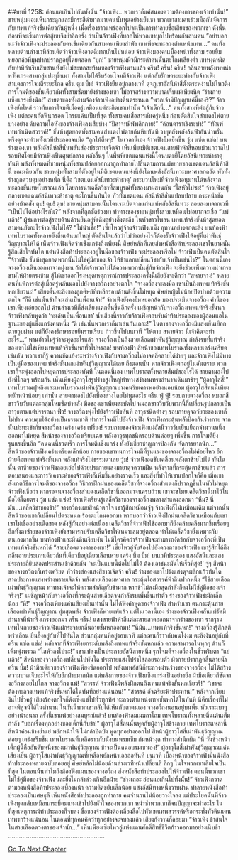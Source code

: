 ##บทที่ 1258: อ่อนแอเกินไปกันทั้งนั้น
“จ้าวเฟิง...พวกเราก็แค่สนองความต้องการของเจ้าเท่านั้น!”
ชายหนุ่มผอมเห็นกระดูกและมีกระสีดำมากมายคนนั้นพูดอย่างเย็นชา
พวกเขาสามคนร่วมมือกันจัดการกับเทพแท้จริงขั้นเดียวกันผู้หนึ่ง เมื่อเรื่องราวแพร่ออกไปจะเป็นการทำลายชื่อเสียงของพวกเขา
ดังนั้นก่อนที่จะเริ่มการต่อสู้เขาจึงย้ำอีกครั้ง ว่าเป็นจ้าวเฟิงที่บอกให้พวกเขาบุกไปพร้อมกันสามคน
“อย่าบอกนะว่าจ้าวเฟิงจะประลองกับคนขั้นเดียวกันสามคนเพียงลำพัง เขาเพิ่งจะทะลวงตำแหน่งเทพ...”
คนทั้งหลายด้านล่างเวทีล้วนคิดว่าจ้าวเฟิงอวดดีมากเกินไปหน่อย
จ้าวเฟิงมองคนเบื้องหน้าทั้งสาม รอยยิ้มหยอกล้อที่มุมปากปรากฏอยู่โดยตลอด
“บุก!”
ชายหนุ่มผิวมีกระดำคนนั้นตะโกนเสียงต่ำ
เขาหงุดหงิดกับท่าทีกำเริบเสิบสานทั้งยังไม่สะทกสะท้านของจ้าวเฟิงนานแล้ว
ครืน! ครืน! ครืน!
กลิ่นอายพลังเทพน่าหวั่นเกรงสามกลุ่มปะทุขึ้นมา
ทั้งสามไม่ได้รีบร้อนโจมตีจ้าวเฟิง แต่กลับรักษาระยะห่างกับจ้าวเฟิง สำแดงการโจมตีระยะไกล
ครืน ตูม บึ้ม!
จ้าวเฟิงยืนอยู่กลางเวที ดุจภูเขาอัสนีห้าสีตั้งตระหง่านไม่ไหวติง
การโจมตีของขั้นเดียวกันทั้งสามซัดมายังร่างของเขา ไม่อาจสร้างความบาดเจ็บแม้เพียงนิด
“ร่างกายแข็งแกร่งยิ่งนัก!”
สายตาของทั้งสามจ้องจ้าวเฟิงอย่างตื่นตระหนก
“พวกเจ้ามีปัญญาแค่นี้เองรึ?”
จ้าวเฟิงยักไหล่ ราวกับการโจมตีเมื่อครู่เหมือนแค่สะกิดเขาเท่านั้น
“เจ้าเด็กนี่…”
คนทั้งสามที่ต่อสู้กับจ้าวเฟิง แต่ละคนกัดฟันกรอด โกรธแค้นเป็นที่สุด
ทั้งสามคนสื่อสารกันครู่หนึ่ง ก่อนตัดสินใจสำแดงไพ่ตายบางอย่าง ดับความโอหังของจ้างเฟิงลงเสียบ้าง
“ปีศาจทมิฬพลิกกาย!”
“ค้อนดาราเริงระบำ!”
“ทัณฑ์เทพกำเนิดสวรรค์!”
ขั้นห้าสุดยอดทั้งสามคนสำแดงไพ่ตายก้นหีบทันที วายุคลั่งพลังล้นฟ้าอันน่าพรั่นพรึงดุจจะท่วมทั้งเวทีประลองจนมิด
“ลูกไม้ตื้นๆ!”
ในเวลานี้เอง จ้าวเฟิงยิ้มเย็นขึ้น
วู้ม แซ่ด แซ่ด!
บนร่างของเขา พลังอัสนีห้าสีนั่นพลันส่องประกายเจิดจ้า
เห็นเพียงมิติเขตแดนสายฟ้าห้าสีหอบม้วนกวาดไปรอบทิศโดยมีจ้าวเฟิงเป็นศูนย์กลาง
พลังอื่นๆ ในพื้นที่เขตแดนแห่งนี้โดนบดขยี้โดยอัสนีเทวะห้าธาตุทันที
พลังทั้งหมดที่ชายหนุ่มทั้งสามปล่อยออกมาถูกทำลายไปสิ้นตามการแผ่ขยายของเขตแดนอัสนีห้าสีนี้
ขณะเดียวกัน ชายหนุ่มทั้งสามที่ตัวอยู่ในมิติเขตแดนแห่งนี้ยังโดนพลังอัสนีเทวะมหาศาลกดอัด ทั่วทั้งร่างถูกควบคุมอย่างหนัก
นี่คือ ‘เขตแดนอัสนีเทวะห้าธาตุ’ กระบวนใหม่ที่จ้าวเฟิงอนุมานได้หลังจากทะลวงขั้นเทพโบราณแล้ว โดยการนำเคล็ดวิชาที่สมบูรณ์ทั้งสองมาผสานกัน
“ไสหัวไปซะ!”
จ้าวเฟิงอยู่กลางเขตแดนอัสนีเทวะห้าธาตุ ตะโกนขึ้นทันใด
ทั่วทั้งเขตแดน อัสนีห้าสีลั่นแปลบปลาบ กระหน่ำซัดอย่างบ้าคลั่ง
ตุบ! ตุบ! ตุบ!
ชายหนุ่มสามคนนั้นโดนระเบิดจากแก่นแท้พลังอัสนีเทวะ ลอยลงมาจากเวที
“เป็นไปได้อย่างไรกัน?”
หลังจากที่ถูกซัดร่วงมา ท่าทางของชายหนุ่มทั้งสามเหมือนไม่อยากจะเชื่อ
“แพ้แล้ว!”
ผู้ชมการต่อสู้รอบด้านล้วนยืนอยู่ที่เดิมอย่างอึ้งตะลึง ในหัวขาวโพลน
เทพแท้จริงขั้นห้าสุดยอดสามคนยังอะไรจ้าวเฟิงไม่ได้?
“ไม่น่าเชื่อ!”
เซี่ยโหวอู่จ้องจ้าวเฟิงเขม็ง อุทานอย่างตกตะลึง
บนท้องฟ้า เทพโบราณทั้งหลายยิ่งตื่นเต้นยกใหญ่ ตัดสินใจแล้วว่าไม่ว่าอย่างไรก็ต้องรั้งจ้าวเฟิงให้อยู่ที่เผ่าพันธุ์วิญญาณให้ได้
เห็นจ้าวเฟิงเจิดจ้าแข็งแกร่งถึงเพียงนี้ ศิษย์หลักที่เคยส่งหนังสือท้าประลองเขาในยามนั้นรู้สึกเสียใจทันใด
แต่หนังสือท้าประลองอยู่ในมือของจ้าวเฟิง จะประลองหรือไม่ จ้าวเฟิงเป็นคนตัดสินใจ
“จ้าวเฟิง ขั้นห้าสุดยอดพวกนั้นไม่ใช่คู่มือของเจ้า ให้ข้าแลกเปลี่ยนวิชากับเจ้าเป็นเช่นไร?”
ในตอนนี้เอง จางอวี่ถงเดินออกมาจากฝูงชน
ถ้าให้เจ้าพวกไม่ได้ความพวกนั้นสู้กับจ้าวเฟิง จะยิ่งช่วยเพิ่มความน่าเกรงขามให้ฝ่ายตรงข้าม
สู้ให้เขาออกโรงหยุดเหตุการณ์การประลองครั้งนี้เสียยังจะดีกว่า
“สหายจาง!”
หลายคนที่แพ้การต่อสู้เมื่อครู่พลันมองไปยังจางอวี่ถงอย่างตกใจ
“จางอวี่ถงจะลงมือ เขาเป็นถึงเทพแท้จริงขั้นหกเชียวนะ!”
เสียงตื่นตะลึงของลูกศิษย์ที่เหลือรอบด้านดังขึ้นไม่หยุด ศิษย์หญิงไม่น้อยปิดปากด้วยความตกใจ
“ก็ดี เช่นนั้นข้าก็จะเล่นเป็นเพื่อนเจ้า!”
จ้าวเฟิงยังคงยิ้มหยอกล้อ มองประเมินจางอวี่ถง
คำนี้ของเขาเพียงเอ่ยออกไป ด้านล่างเวทีก็ส่งเสียงแตกตื่นขึ้นอีกครั้ง
เผชิญหน้ากับจางอวี่ถงเทพแท้จริงขั้นหก จ้าวเฟิงกลับพูดว่า ‘จะเล่นเป็นเพื่อนเขา’
น้ำเสียงนี้ราวกับจ้าวเฟิงตอบรับคำท้าประลองของผู้อ่อนแอในฐานะของผู้แข็งแกร่งคนหนึ่ง
“ดี เช่นนั้นพวกเราก็มาเล่นกันเถอะ!”
ในตาของจางอวี่ถงมีแสงเย็นเยือกฉายวูบผ่าน แต่ก็ยังคงรักษารอยยิ้มราบเรียบ ก้าวขึ้นไปบนเวที
“ให้ตาย สหายจ้าว นี่เจ้าคิดจะทำอะไร...”
พานฮ่าวไม่รู้ว่าจะพูดอะไรแล้ว
จางอวี่ถงเป็นถึงสายเลือดเผ่าพันธุ์วิญญาณ กำลังรบที่แท้จริงของเขาไม่ใช่เพียงเทพแท้จริงขั้นหกทั่วไปหรอก!
บนท้องฟ้า สีหน้าของเทพโบราณทั้งหลายเคร่งเครียดเช่นกัน
พวกเขาก็รู้ ความขัดแย้งระหว่างจ้าวเฟิงกับจางอวี่ถงไม่อาจคลี่คลายได้ง่ายๆ และจ้าวเฟิงไม่มีทางเป็นคู่มือของเทพแท้จริงขั้นหกเผ่าพันธุ์วิญญาณได้เลย
ถึงตอนนั้น หากจ้าวเฟิงตกอยู่ในอันตราย พวกเขาก็จะพุ่งออกไปหยุดการประลองทันที
ในตอนนี้เอง เทพโบราณทั้งหลายสัมผัสอะไรได้ สายตามองไปยังที่ไกลๆ พร้อมกัน
เห็นเพียงผู้อาวุโสรูปร่างสูงใหญ่ท่าทางสง่างามทรงอำนาจเดินมาช้าๆ
“ผู้อาวุโสสี่!”
เทพโบราณฝูหลิงและเทพโบราณเผ่าพันธุ์วิญญาณบางคนรีบเคารพอย่างนอบน้อม
ผู้อาวุโสสี่คนนี้เพียงพยักหน้าน้อยๆ เท่านั้น สายตามองไปยังเบื้องล่างโดยไม่พูดอะไร
ครืน ฟู่ ฟู่!
รอบกายจางอวี่ถง หมอกสีขาววิบวับแต่ละกลุ่มโหมซัดบ้าคลั่ง
มือของเขาเพียงสะบัดไป หมอกขาววิบวับพวกนี้ก็เปลี่ยนรูปกลายเป็นอาวุธตามแต่ปรารถนา
ฟิ้ว!
จางอวี่ถงพุ่งไปยังจ้าวเฟิงทันที อาวุธชนิดต่างๆ รอบกายดุจอวัยวะของเขาก็ไม่ปาน ควบคุมได้อย่างเป็นธรรมชาติ ทำการโจมตีไปยังจ้าวเฟิง
จ้าวเฟิงกระตุ้นพลังป้องกันร่างกาย จากนั้นปะทะเข้ากับจางอวี่ถง
เคร้ง เคร้ง เปรี้ยง!
รอบกายของจ้าวเฟิงแผ่อัสนีวาววับเย็นเยือกจำนวนหนึ่งออกมาไม่หยุด
สีหน้าของจางอวี่ถงเรียบเฉย พลังอาวุธทุกชนิดรอบด้านค่อยๆ เพิ่มขึ้น การโจมตียิ่งรุนแรงขึ้นอีก
“คนคนนี้รวดเร็ว การโจมตีแข็งแกร่ง ทั้งยังเชี่ยวชาญการป้องกัน จัดการยากนัก…”
สีหน้าของจ้าวเฟิงเคร่งเครียดเล็กน้อย กายของเขาทนการโจมตีที่รุนแรงของจางอวี่ถงไม่ค่อยไหว
อีกฝ่ายคือเทพแท้จริงขั้นหก พลังแท้จริงไม่ธรรมดาเลย
วู้ม!
จ้าวเฟิงอดขับเคลื่อนพลังตาซ้ายไม่ได้
ทันใดนั้น ตาซ้ายของจ้าวเฟิงลอยเอ่อไปด้วยประกายแสงมายาดุจความฝัน
หลังจากที่กระตุ้นตาซ้ายแล้ว การตอบสนองและการวิเคราะห์ของจ้าวเฟิงก็เพิ่มขึ้นอย่างรวดเร็ว
และสิ่งที่ทำให้เขาแปลกใจก็คือ เมื่อเขาสังเกตวิธีการโจมตีของจางอวี่ถง
วิธีการฝึกฝนของเคล็ดวิชาที่จางอวี่ถงสำแดงก็ปรากฏขึ้นในหัวไม่หยุด
จ้าวเฟิงเชื่อว่า หากรอจนจางอวี่ถงสำแดงเคล็ดวิชานี้ออกมาจนครบถ้วน เขาจะขโมยเคล็ดวิชานี้มาไว้ในมือได้โดยตรง
วู้ม แซ่ด แซ่ด!
จ้าวเฟิงเรียนรู้เคล็ดวิชาของจางอวี่ถงพลางสำแดงออกมา
“หืม? นี่มัน...เคล็ดวิชาของข้า!”
จางอวี่ถงเผยสีหน้าตกใจ เขารู้สึกเหมือนจู่ๆ จ้าวเฟิงก็ไม่เหมือนเดิม แต่จากนั้นสีหน้าของเขาก็เปลี่ยนไปตระหนก ร้องตะโกนออกมา
หากบอกว่าจ้าวเฟิงฝึกฝนเคล็ดวิชาเหมือนกับเขา เขาไม่เชื่ออย่างเด็ดขาด
หลังสู้กันอย่างต่อเนื่อง เคล็ดวิชาที่จ้าวเฟิงใช้ออกมาก็ยิ่งคล้ายคลึงมากขึ้นเรื่อยๆ
อีกทั้งตาซ้ายของจ้าวเฟิงยังสามารถปรับเคล็ดวิชาให้เหมาะสมอยู่ตลอด ทำให้เคล็ดวิชายิ่งเหมาะกับตนเองมากขึ้น
บนท้องฟ้าและผืนดินเงียบงัน
ไม่มีใครคิดว่าจ้าวเฟิงจะสามารถงัดข้อกับจางอวี่ถงที่เป็นเทพแท้จริงขั้นหกได้
“สายเลือดดวงตาของเขา!”
เซี่ยโหวอู่จับจ้องไปยังดวงตาของจ้าวเฟิง
เขารู้สึกได้ถึงกลิ่นอายประเภทเดียวกันที่เดี๋ยวมีอยู่เดี๋ยวเลือนหาย
เคร้ง บึ้ม บึ้ม!
บนเวทีประลอง แสงอัสนีและแสงประกายถี่ยิบสอดประสานเข้าด้วยกัน
‘จะเป็นแบบนี้ต่อไปไม่ได้ ต้องเอาชนะมันให้เร็วที่สุด!’
จู่ๆ สีหน้าของจางอวี่ถงก็เคร่งเครียด ทั่วร่างส่องแสงสีขาวเจิดจ้า
ครืน!
ร่างของเขาโปร่งแสงดุจผลึกแก้วทันใด สาดประกายแสงพร่างพรายเจิดจ้า พลังสายเลือดมหาศาล กระตุ้นไอสวรรค์ฟ้าดินฟากหนึ่ง
“ใช้สายเลือดเผ่าพันธุ์วิญญาณ ท่าทางเจ้าจะให้ความสำคัญกับข้ามาก หากข้าไม่ลงมือสุดกำลังก็คงไม่ใช่คู่มือของเจ้าจริงๆ!”
เผชิญหน้ากับจางอวี่ถงที่กระตุ้นสายเลือดจนกำลังรบเพิ่มขึ้นเท่าตัว ร่างของจ้าวเฟิงชะงักเล็กน้อย
“หึ!”
จางอวี่ถงเพียงแค่นเสียงเย็นเท่านั้น ไม่ได้ฟังคำพูดของจ้าวเฟิง
สำหรับเขา ตนกระตุ้นสายเลือดเผ่าพันธุ์วิญญาณ ทุ่มสุดพลัง จ้าวเฟิงก็พ่ายแพ้แล้ว
แต่ในเวลานี้เอง ร่างของจ้าวเฟิงพลันแผ่รัศมีอำนาจที่น่ากริ่งเกรงออกมา
ครืน ครืน!
แสงสายฟ้าห้าสีแต่ละสายสาดออกมาจากร่างของเขา
รากฐานเทพในกายของจ้าวเฟิงแผ่กระจายกลิ่นอายขั้นหกออกมา!
“นี่มัน...เทพแท้จริงขั้นหก!”
จางอวี่ถงรู้สึกสติพร่าเลือน ยืนอึ้งอยู่กับที่ไปทันใด
ส่วนกลุ่มคนที่อยู่รอบเวที แต่ละคนก็ราวกับคนโง่งม ตะลึงงันอยู่กับที่
ครืน แซ่ด แซ่ด!
หลังจากที่จ้าวเฟิงยกระดับพลังถึงเทพแท้จริงขั้นหกแล้ว ความสามารถในทุกๆ ด้านก็เพิ่มพุ่งพรวด
“ไสหัวลงไปซะ!”
เขาแปลงเป็นประกายอัสนีสายหนึ่ง รุกโจมตีจางอวี่ถงในชั่วพริบตา
“แย่แล้ว!”
สีหน้าของจางอวี่ถงเปลี่ยนไปทันใด ประกายแสงโปร่งใสลอยรอบตัว ผิวกายปรากฏคลื่นลายน้ำ
ครืน บึ้ม!
ฝ่ามือเดียวของจ้าวเฟิงเพียงซัดออกไป พลังเทพอัสนีก็ทะลวงผ่านร่างของจางอวี่ถง ไม่ได้สร้างความบาดเจ็บอะไรให้กับอีกฝ่ายมากนัก
แต่พลังกายของจ้าวเฟิงแข็งแกร่งเป็นอย่างยิ่ง ฝ่ามือเดียวก็ซัดจางอวี่ถงลอยไปไกล
จางอวี่ถง แพ้!
“สวรรค์ จ้าวเฟิงมีพลังฝึกตนถึงเทพแท้จริงขั้นหกเชียวรึ!”
“เขาจะต้องทะลวงเทพแท้จริงขั้นหกได้ในทันทีอย่างแน่นอน!”
“สวรรค์ อัจฉริยะฟ้าประทาน!”
หลังจากเงียบงันไปชั่วครู่ เสียงร้องตกใจก็ดังเซ็งแซ่ไปทั่วทุกทิศ
ทะลวงตำแหน่งเทพขั้นหกได้ในทันที นี่คือเรื่องที่ไม่อาจพิสูจน์ได้ในตำนาน ในวันนี้พวกเขากลับได้เห็นกับตาตนเอง
จางอวี่ถงนอนอยู่บนพื้น หัวเราะเบาๆ อย่างน่าอนาถ
ครั้งนี้เขาแพ้อย่างสมบูรณ์แล้ว!
บนท้องฟ้าลมเมฆถาโถม เทพโบราณทั้งหลายตื่นเต้นเต็มกำลัง
“บอกเรื่องทุกอย่างของเด็กนี่กับข้า!”
ผู้อาวุโสสี่คนนั้นพูดกับผู้อาวุโสข้างกาย
เทพโบราณเหล่านี้สีหน้าค่อนข้างย่ำแย่ พยักหน้าให้ ไม่กล้าปิดบัง พูดทุกอย่างออกไป
สีหน้าผู้อาวุโสสี่เผ่าพันธุ์วิญญาณค่อยๆ เคร่งขรึมขึ้น
เทพโบราณที่เหลือราวกับนั่งบนพรมเข็ม ก้มหน้างุด ท่าทางสำนึกผิด
“หึ วันข้างหน้าเด็กผู้นี้คืออันดับหนึ่งของเผ่าพันธุ์วิญญาณ ข้าจะเป็นคนอบรมเขาเอง!”
ผู้อาวุโสสี่เผ่าพันธุ์วิญญาณแค่นเสียงเย็น
ผู้อาวุโสเผ่าพันธุ์วิญญาณที่เหลือพยักหน้าเออออทันที
บนเวที เบื้องหน้าของจ้าวเฟิงมีหนังสือท้าประลองหลายฉบับลอยอยู่
ศิษย์หลักไม่น้อยด้านล่างเวทีหน้าเปลี่ยนสี
ลึกๆ ในใจพวกเขาเสียใจเป็นที่สุด ในตอนนั้นทำไมถึงต้องฟังแผนของจางอวี่ถง ส่งหนังสือท้าประลองไปให้จ้าวเฟิง
ตอนนี้พวกเขาไม่ใช่คู่มือของจ้าวเฟิง และยิ่งไม่กล้าล่วงเกินอีกฝ่าย
“ช่างเถอะ อ่อนแอเกินไปทั้งนั้น!”
จ้าวเฟิงกวาดตามองหนังสือท้าประลองเบื้องหน้า ความคิดขยับเล็กน้อย แสงอัสนีทางหนึ่งวาบผ่าน ทำลายหนังสือท้าประลองเป็นเศษธุลี
เห็นหนังสือท้าประลองถูกทำลาย คนจำนวนไม่น้อยวางใจลง
แต่ประโยคนั้นที่จ้าวเฟิงพูดกลับเหมือนกระบี่คมแทงเข้าไปยังหัวใจของพวกเขา หนำซ้ำพวกเขาก็จนปัญญาจะทำอะไร
ในที่สุดเหตุการณ์ท้าประลองก็จบลง
ชื่อของจ้าวเฟิงต้องเลื่องลือไปทั่วเขตเทพสวรรค์หรือกระทั่งทั่วดินแดนเทพรกร้างแน่นอน
ในตอนที่ทุกคนคิดว่าทุกอย่างจะจบลงแล้ว เสียงกังวานก็ลอยมา “จ้าวเฟิง ข้าสนใจในสายเลือดดวงตาของเจ้านัก…”
เห็นเพียงเซี่ยโหวอู่แห่งแดนศักดิ์สิทธิ์ชีวิตก้าวออกมาอย่างเนิบช้า
………………………………………………


[Go To Next Chapter]( ./115.md)